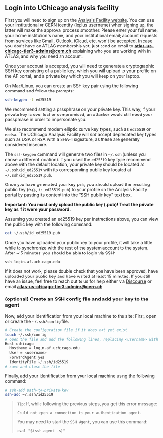 ## Login into UChicago analysis facility

First you will need to sign up on the [Analysis Facility
website](https://af.uchicago.edu/). You can use your institutional or CERN
identity (lxplus username) when signing up, the latter will make the approval
process smoother. Please enter your full name, your home institution's name,
and your institutional email; account requests from services like Gmail,
Outlook, iCloud, etc. won't be accepted.  In case you don't have an ATLAS
membership yet, just send an email to **atlas-us-chicago-tier3-admins@cern.ch**
explaining who you are working with in ATLAS, and why you need an account.

Once your account is accepted, you will need to generate a cryptographic SSH
key consisting of a public key, which you will upload to your profile on the AF
portal, and a private key which you will keep on your laptop.

On Mac/Linux, you can create an SSH key pair using the following command and
follow the prompts:

```sh
ssh-keygen -t ed25519
```

We recommend setting a passphrase on your private key. This way, if your
private key is ever lost or compromised, an attacker would still need your
passphrase in order to impersonate you.

We also recommend modern elliptic curve key types, such as `ed25519` or
`ecdsa`. The UChicago Analysis Facility will *not* accept deprecated key types
such as DSA or RSA with a SHA-1 signature, as these are generally considered
insecure.

The `ssh-keygen` command will generate two files in `~/.ssh` (unless you chose
a different location). If you used the `ed25519` key type recommend above with
the default location, your private key should be located at `~/.ssh/id_ed25519`
with its corresponding public key located at `~/.ssh/id_ed25519.pub`.

Once you have generated your key pair, you should upload the resulting public
key (e.g., `id_ed25519.pub`) to your profile on the Analysis Facility portal
by pasting its content into the "SSH public key" text box.

**Important: You must only upload the public key (.pub)! Treat the private key
as if it were your password.**

Assuming you created an ed25519 key per instructions above, you can view the
public key with the following command:

```sh
cat ~/.ssh/id_ed25519.pub
```

Once you have uploaded your public key to your profile, it will take a little
while to synchronize with the rest of the system account to the system. After
~15 minutes, you should be able to login via SSH:
```
ssh login.af.uchicago.edu
```

If it does not work, please double check that you have been approved, have
uploaded your public key and have waited at least 15 minutes. If you still have
an issue, feel free to reach out to us for help either via
[Discourse](https://atlas-talk.sdcc.bnl.gov/) or email
**atlas-us-chicago-tier3-admins@cern.ch**

### (optional) Create an SSH config file and add your key to the agent 

Now, add your identification from your local machine to the site:
First, open or create the `~/.ssh/config` file.

```sh
# Create the configuration file if it does not yet exist
touch ~/.ssh/config
# open the file and add the following lines, replacing <username> with your username:
Host uchicago
  HostName = login.af.uchicago.edu
  User = <username> 
  ForwardAgent yes
  IdentityFile ~/.ssh/id25519
# save and close the file
```

Finally, add your identification from your local machine using the following command:

```sh
# ssh-add path-to-private-key 
ssh-add ~/.ssh/id25519
```

> `Tip`: If, while following the previous steps, you get this error message:  
> 
>     Could not open a connection to your authentication agent.
> You may need to start the `SSH Agent`, you can use this command:  
>    ```
>    eval "$(ssh-agent -s)"
>    ```   
